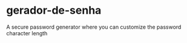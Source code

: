 # gerador-de-senha
A secure password generator where you can customize the password character length
